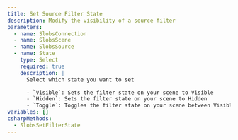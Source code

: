 ```yaml
---
title: Set Source Filter State
description: Modify the visibility of a source filter
parameters:
  - name: SlobsConnection
  - name: SlobsScene
  - name: SlobsSource
  - name: State
    type: Select
    required: true
    description: |
      Select which state you want to set

      - `Visible`: Sets the filter state on your scene to Visible
      - `Hidden`: Sets the filter state on your scene to Hidden
      - `Toggle`: Toggles the filter state on your scene between Visible and Hidden
variables: []
csharpMethods:
  - SlobsSetFilterState
---
```

